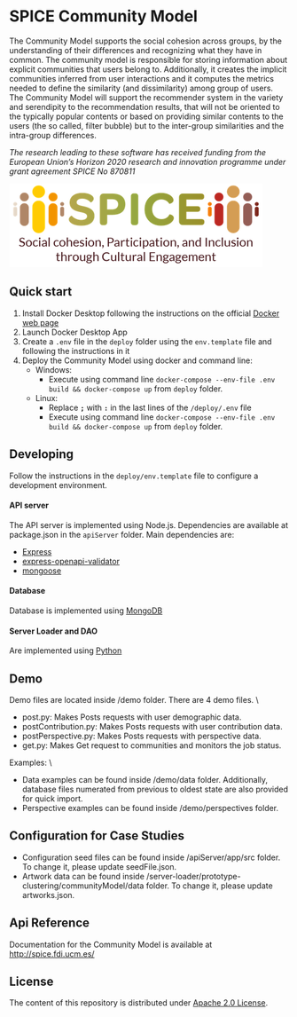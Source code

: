 
# SPICE Community Model

The Community Model supports the social cohesion across groups, by the understanding of their differences and recognizing what they have in common. The community model is responsible for storing information about explicit communities that users belong to. Additionally, it creates the implicit communities inferred from user interactions and it computes the metrics needed to define the similarity (and dissimilarity) among group of users. The Community Model will support the recommender system in the variety and serendipity to the recommendation results, that will not be oriented to the typically popular contents or based on providing similar contents to the users (the so called, filter bubble) but to the inter-group similarities and the intra-group differences.

_The research leading to these software has received funding from the European Union’s Horizon 2020 research and innovation programme under grant agreement SPICE No 870811_


![SPICE logo](images/spice-logo.png)


## Quick start

1. Install Docker Desktop following the instructions on the official [Docker web page](https://docs.docker.com/get-docker/)
2. Launch Docker Desktop App
3. Create a `.env` file in the `deploy` folder using the `env.template` file and following the instructions in it
4. Deploy the Community Model using docker and command line:
	- Windows:
	  - Execute using command line `docker-compose --env-file .env build && docker-compose up`  from `deploy` folder.
	- Linux:
	  - Replace **`;`** with **`:`** in the last lines of the `/deploy/.env` file
	  - Execute using command line `docker-compose --env-file .env build && docker-compose up`  from `deploy` folder.


## Developing

Follow the instructions in the `deploy/env.template` file to configure a development environment.

#### API server

The API server is implemented using Node.js. Dependencies are available at package.json in the `apiServer` folder. Main dependencies are:

- [Express](https://expressjs.com/)
- [express-openapi-validator](https://github.com/cdimascio/express-openapi-validator)
- [mongoose](https://mongoosejs.com/)

#### Database

Database is implemented using [MongoDB](https://www.mongodb.com/)

#### Server Loader and DAO

Are implemented using [Python](https://www.python.org)

## Demo

Demo files are located inside /demo folder. There are 4 demo files. \
- post.py: Makes Posts requests with user demographic data.
- postContribution.py: Makes Posts requests with user contribution data.
- postPerspective.py: Makes Posts requests with perspective data.
- get.py: Makes Get request to communities and monitors the job status.

Examples: \
- Data examples can be found inside /demo/data folder. Additionally, database files numerated from previous to oldest state are also provided for quick import.
- Perspective examples can be found inside /demo/perspectives folder.

## Configuration for Case Studies

- Configuration seed files can be found inside /apiServer/app/src folder. To change it, please update seedFile.json.
- Artwork data can be found inside /server-loader/prototype-clustering/communityModel/data folder. To change it, please update artworks.json.

## Api Reference

Documentation for the Community Model is available at <http://spice.fdi.ucm.es/>

## License

The content of this repository is distributed under [Apache 2.0 License](LICENSE).
